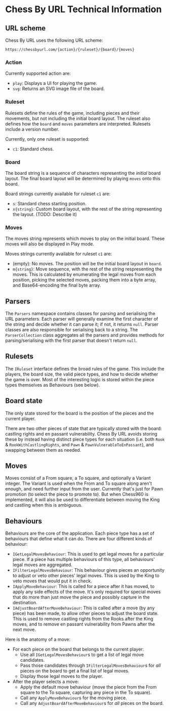 # Chess By URL Technical Information


## URL scheme
Chess By URL uses the following URL scheme:
```
https://chessbyurl.com/{action}/{ruleset}/{board}/{moves}
```

### Action
Currently supported action are:
- `play`: Displays a UI for playing the game.
- `svg`: Returns an SVG image file of the board.

### Ruleset
Rulesets define the rules of the game, including pieces and their movements, but not including the initial board layout.
The ruleset also defines how the `board` and `moves` parameters are interpreted. Rulesets include a version number.

Currently, only one ruleset is supported:
- `c1`: Standard chess.

### Board
The board string is a sequence of characters representing the *initial* board layout. The final board layout will be
determined by playing `moves` onto this board.

Board strings currently available for ruleset `c1` are:
- `s`: Standard chess starting position.
- `x{string}`: Custom board layout, with the rest of the string representing the layout. (TODO: Describe it)

### Moves
The moves string represents which moves to play on the initial board. These moves will also be displayed in Play mode.

Moves strings currently available for ruleset `c1` are:
- (empty): No moves. The position will be the initial board layout in `board`.
- `m{string}`: Move sequence, with the rest of the string respresenting the moves. This is calculated by enumerating 
               the legal moves from each position, picking the selected moves, packing them into a byte array, and 
               Base64-encoding the final byte array.

## Parsers
The `Parsers` namespace contains classes for parsing and serialising the URL parameters. Each parser will generally 
examine the first character of the string and decide whether it can parse it; if not, it returns `null`. Parser classes
are also responsible for serialising back to a string. The `ParserCollection` class aggregates all the parsers and
provides methods for parsing/serialising with the first parser that doesn't return `null`.

## Rulesets
The `IRuleset` interface defines the broad rules of the game. This include the players, the board size, the valid 
piece types, and how to decide whether the game is over. Most of the interesting logic is stored within the piece 
types themselves as Behaviours (see below).

## Board state
The only state stored for the board is the position of the pieces and the current player.

There are two other pieces of state that are typically stored with the board: castling rights and en passant 
vulnerability. Chess By URL avoids storing these by instead having distinct piece types for each situation (i.e. both 
`Rook` & `RookWithCastlingRights`, and `Pawn` & `PawnVulnerableToEnPassant`), and swapping between them as needed.

## Moves
Moves consist of a From square, a To square, and optionally a Variant integer. The Variant is used when the From
and To square along aren't enough, and need further input from the user. Currently that's just for Pawn promotion
(to select the piece to promote to). But when Chess960 is implemented, it will also be used to differentiate between
moving the King and castling when this is ambiguous.

## Behaviours
Behaviours are the core of the application. Each piece type has a set of behaviours that define what it can do.
There are four different kinds of behaviour:
- `IGetLegalMovesBehaviour`: This is used to get legal moves for a particular piece. If a piece has multiple behaviours
                             of this type, all behaviours' legal moves are aggregated.
- `IFilterLegalMovesBehaviour`: This behaviour gives pieces an opportunity to adjust or veto other pieces' legal moves.
                             This is used by the King to veto moves that would put it in check.
- `IApplyMoveBehaviour`: This is called for a piece after it has moved, to apply any side effects of the move. It's only
                required for special moves that do more than just move the piece and possibly capture in the destination.
- `IAdjustBoardAfterMoveBehaviour`: This is called after a move (by any piece) has been made, to allow other pieces to
                adjust the board state. This is used to remove castling rights from the Rooks after the King moves, and
                to remove en passant vulnerability from Pawns after the next move.

Here is the anatomy of a move:
- For each piece on the board that belongs to the current player:
  - Use all `IGetLegalMovesBehaviour`s to get a list of legal move candidates.
  - Pass those candidates through `IFilterLegalMovesBehaviour`s for *all* pieces on the board to get a final list of legal moves.
  - Display those legal moves to the player.
- After the player selects a move:
  - Apply the default move behaviour (move the piece from the From square to the To square, capturing any piece in the To square).
  - Call any `ApplyMoveBehaviour`s for the moving piece.
  - Call any `AdjustBoardAfterMoveBehaviour`s for *all* pieces on the board.